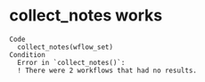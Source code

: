 # collect_notes works

    Code
      collect_notes(wflow_set)
    Condition
      Error in `collect_notes()`:
      ! There were 2 workflows that had no results.

